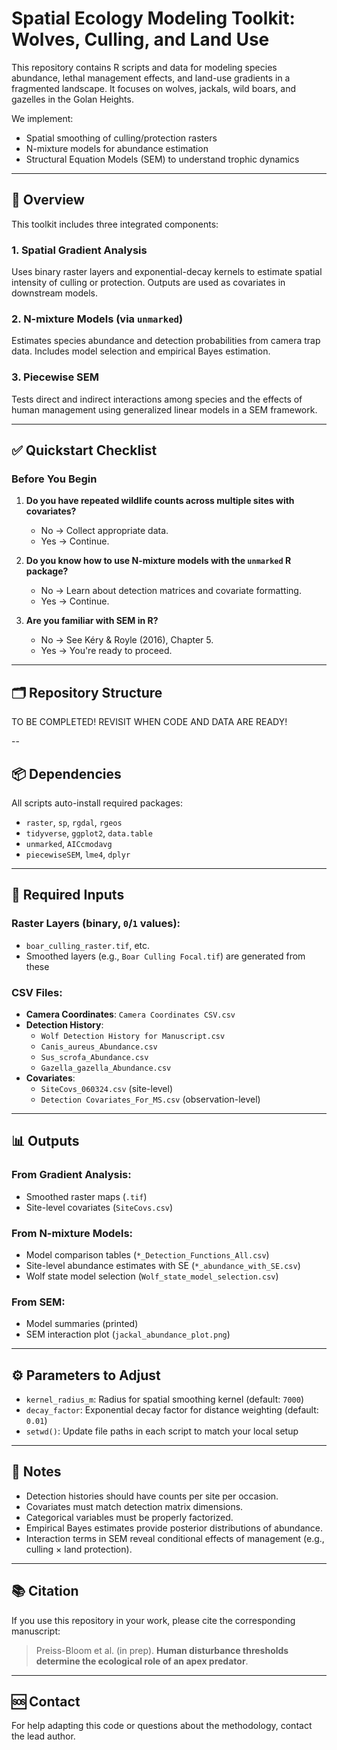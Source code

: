 # Spatial Ecology Modeling Toolkit: Wolves, Culling, and Land Use

This repository contains R scripts and data for modeling species abundance, lethal management effects, and land-use gradients in a fragmented landscape. It focuses on wolves, jackals, wild boars, and gazelles in the Golan Heights.

We implement:
- Spatial smoothing of culling/protection rasters
- N-mixture models for abundance estimation
- Structural Equation Models (SEM) to understand trophic dynamics

---

## 🧭 Overview

This toolkit includes three integrated components:

### 1. Spatial Gradient Analysis
Uses binary raster layers and exponential-decay kernels to estimate spatial intensity of culling or protection. Outputs are used as covariates in downstream models.

### 2. N-mixture Models (via `unmarked`)
Estimates species abundance and detection probabilities from camera trap data. Includes model selection and empirical Bayes estimation.

### 3. Piecewise SEM
Tests direct and indirect interactions among species and the effects of human management using generalized linear models in a SEM framework.

---

## ✅ Quickstart Checklist

### Before You Begin

1. **Do you have repeated wildlife counts across multiple sites with covariates?**
   - No → Collect appropriate data.
   - Yes → Continue.

2. **Do you know how to use N-mixture models with the `unmarked` R package?**
   - No → Learn about detection matrices and covariate formatting.
   - Yes → Continue.

3. **Are you familiar with SEM in R?**
   - No → See Kéry & Royle (2016), Chapter 5.
   - Yes → You're ready to proceed.

---

## 🗂 Repository Structure

TO BE COMPLETED! REVISIT WHEN CODE AND DATA ARE READY! 

--

## 📦 Dependencies

All scripts auto-install required packages:

- `raster`, `sp`, `rgdal`, `rgeos`
- `tidyverse`, `ggplot2`, `data.table`
- `unmarked`, `AICcmodavg`
- `piecewiseSEM`, `lme4`, `dplyr`

---

## 📁 Required Inputs

### Raster Layers (binary, `0`/`1` values):
- `boar_culling_raster.tif`, etc.
- Smoothed layers (e.g., `Boar Culling Focal.tif`) are generated from these

### CSV Files:
- **Camera Coordinates**: `Camera Coordinates CSV.csv`
- **Detection History**:
  - `Wolf Detection History for Manuscript.csv`
  - `Canis_aureus_Abundance.csv`
  - `Sus_scrofa_Abundance.csv`
  - `Gazella_gazella_Abundance.csv`
- **Covariates**:
  - `SiteCovs_060324.csv` (site-level)
  - `Detection Covariates_For_MS.csv` (observation-level)

---

## 📊 Outputs

### From Gradient Analysis:
- Smoothed raster maps (`.tif`)
- Site-level covariates (`SiteCovs.csv`)

### From N-mixture Models:
- Model comparison tables (`*_Detection_Functions_All.csv`)
- Site-level abundance estimates with SE (`*_abundance_with_SE.csv`)
- Wolf state model selection (`Wolf_state_model_selection.csv`)

### From SEM:
- Model summaries (printed)
- SEM interaction plot (`jackal_abundance_plot.png`)

---

## ⚙️ Parameters to Adjust

- `kernel_radius_m`: Radius for spatial smoothing kernel (default: `7000`)
- `decay_factor`: Exponential decay factor for distance weighting (default: `0.01`)
- `setwd()`: Update file paths in each script to match your local setup

---

## 📖 Notes

- Detection histories should have counts per site per occasion.
- Covariates must match detection matrix dimensions.
- Categorical variables must be properly factorized.
- Empirical Bayes estimates provide posterior distributions of abundance.
- Interaction terms in SEM reveal conditional effects of management (e.g., culling × land protection).

---

## 📚 Citation

If you use this repository in your work, please cite the corresponding manuscript:

> Preiss-Bloom et al. (in prep). **Human disturbance thresholds determine the ecological role of an apex predator**.

---

## 🆘 Contact

For help adapting this code or questions about the methodology, contact the lead author.